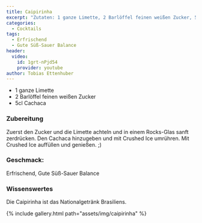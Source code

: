 ```yaml
---
title: Caipirinha
excerpt: "Zutaten: 1 ganze Limette, 2 Barlöffel feinen weißen Zucker, 5cl Cachaca"
categories:
  - Cocktails
tags:
  - Erfrischend
  - Gute Süß-Sauer Balance
header:
  video:
    id: 1grt-nPjd54
    provider: youtube
author: Tobias Ettenhuber
---
```


- 1 ganze Limette
- 2 Barlöffel feinen weißen Zucker
- 5cl Cachaca


### Zubereitung
Zuerst den Zucker und die Limette achteln und in einem Rocks-Glas sanft zerdrücken. Den Cachaca hinzugeben und mit Crushed Ice umrühren.  Mit Crushed Ice auffüllen und genießen. ;)


### Geschmack:
Erfrischend, Gute Süß-Sauer Balance


### Wissenswertes
Die Caipirinha ist das Nationalgetränk Brasiliens.


{% include gallery.html path="assets/img/caipirinha" %}